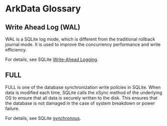 # ArkData Glossary
<!--Kit: ArkData-->
<!--Subsystem: DistributedDataManager-->
<!--Owner: @widecode-->
<!--Designer: @widecode-->
<!--Tester: @logic42-->
<!--Adviser: @ge-yafang-->

## Write Ahead Log (WAL)

WAL is a SQLite log mode, which is different from the traditional rollback journal mode. It is used to improve the concurrency performance and write efficiency.

For details, see SQLite [Write-Ahead Logging](https://sqlite.org/wal.html).


## FULL

FULL is one of the database synchronization write policies in SQLite. When data is modified each time, SQLite calls the xSync method of the underlying OS to ensure that all data is securely written to the disk. This ensures that the database is not damaged in the case of system breakdown or power failure.

For details, see SQLite [synchronous](https://sqlite.org/pragma.html#pragma_synchronous).
